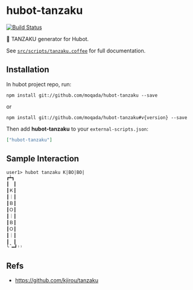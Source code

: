 # hubot-tanzaku
[![Build Status][travis-image]][travis-url]

:tanabata_tree: TANZAKU generator for Hubot.

See [`src/scripts/tanzaku.coffee`](src/scripts/tanzaku.coffee) for full documentation.

## Installation

In hubot project repo, run:

`npm install git://github.com/moqada/hubot-tanzaku --save`

or

`npm install git://github.com/moqada/hubot-tanzaku#v{version} --save`

Then add **hubot-tanzaku** to your `external-scripts.json`:

```json
["hubot-tanzaku"]
```

## Sample Interaction

```
user1> hubot tanzaku K|BO|BO|
┏┷┓
┃　┃
┃Ｋ┃
┃｜┃
┃Ｂ┃
┃Ｏ┃
┃｜┃
┃Ｂ┃
┃Ｏ┃
┃｜┃
┃　┃
╰̚━┛⁾⁾
```

## Refs

- https://github.com/kjirou/tanzaku

[travis-url]: https://travis-ci.org/moqada/hubot-tanzaku
[travis-image]: https://travis-ci.org/moqada/hubot-tanzaku.svg?branch=master
